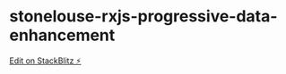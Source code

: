 # stonelouse-rxjs-progressive-data-enhancement

[Edit on StackBlitz ⚡️](https://stackblitz.com/edit/stonelouse-rxjs-progressive-data-enhancement)
